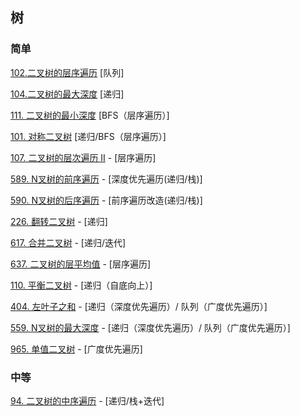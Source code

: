 ## 树

### 简单

[102.二叉树的层序遍历](https://leetcode-cn.com/problems/binary-tree-level-order-traversal) [队列]

[104.二叉树的最大深度](https://leetcode-cn.com/problems/maximum-depth-of-binary-tree) [递归]

[111. 二叉树的最小深度](https://leetcode-cn.com/problems/minimum-depth-of-binary-tree/submissions/) [BFS（层序遍历）]

[101. 对称二叉树](https://leetcode-cn.com/problems/symmetric-tree/) [递归/BFS（层序遍历）]

[107. 二叉树的层次遍历 II](https://leetcode-cn.com/problems/binary-tree-level-order-traversal-ii/submissions/) - [层序遍历]

[589. N叉树的前序遍历](https://leetcode-cn.com/problems/n-ary-tree-preorder-traversal/submissions/) - [深度优先遍历(递归/栈)]

[590. N叉树的后序遍历](https://leetcode-cn.com/problems/n-ary-tree-postorder-traversal/) - [前序遍历改造(递归/栈)]

[226. 翻转二叉树](https://leetcode-cn.com/problems/invert-binary-tree/submissions/) - [递归]

[617. 合并二叉树](https://leetcode-cn.com/problems/merge-two-binary-trees/) - [递归/迭代]

[637. 二叉树的层平均值](https://leetcode-cn.com/problems/average-of-levels-in-binary-tree/) - [层序遍历]

[110. 平衡二叉树](https://leetcode-cn.com/problems/balanced-binary-tree/) - [递归（自底向上）]

[404. 左叶子之和](https://leetcode-cn.com/problems/sum-of-left-leaves/) - [递归（深度优先遍历）/ 队列（广度优先遍历）]

[559. N叉树的最大深度](https://leetcode-cn.com/problems/maximum-depth-of-n-ary-tree/) - [递归（深度优先遍历）/ 队列（广度优先遍历）]

[965. 单值二叉树](https://leetcode-cn.com/problems/univalued-binary-tree/) - [广度优先遍历]

### 中等

[94. 二叉树的中序遍历](https://leetcode-cn.com/problems/binary-tree-inorder-traversal/) - [递归/栈+迭代]